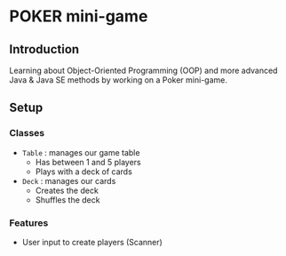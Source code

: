 # POKER mini-game

## Introduction

Learning about Object-Oriented Programming (OOP) and more advanced Java & Java SE methods by working on a Poker
mini-game.

## Setup

### Classes

- `Table` : manages our game table
    - Has between 1 and 5 players
    - Plays with a deck of cards
- `Deck` : manages our cards
    - Creates the deck
    - Shuffles the deck

### Features

- User input to create players (Scanner)